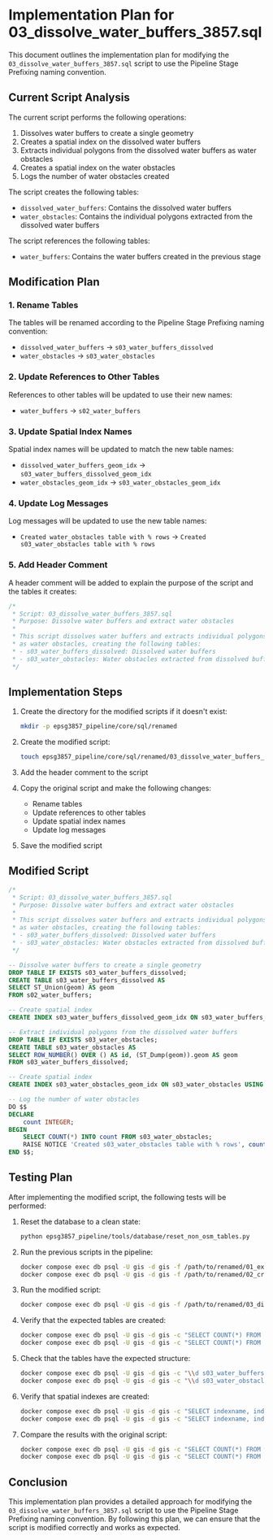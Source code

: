 # Implementation Plan for 03_dissolve_water_buffers_3857.sql

This document outlines the implementation plan for modifying the `03_dissolve_water_buffers_3857.sql` script to use the Pipeline Stage Prefixing naming convention.

## Current Script Analysis

The current script performs the following operations:

1. Dissolves water buffers to create a single geometry
2. Creates a spatial index on the dissolved water buffers
3. Extracts individual polygons from the dissolved water buffers as water obstacles
4. Creates a spatial index on the water obstacles
5. Logs the number of water obstacles created

The script creates the following tables:
- `dissolved_water_buffers`: Contains the dissolved water buffers
- `water_obstacles`: Contains the individual polygons extracted from the dissolved water buffers

The script references the following tables:
- `water_buffers`: Contains the water buffers created in the previous stage

## Modification Plan

### 1. Rename Tables

The tables will be renamed according to the Pipeline Stage Prefixing naming convention:

- `dissolved_water_buffers` → `s03_water_buffers_dissolved`
- `water_obstacles` → `s03_water_obstacles`

### 2. Update References to Other Tables

References to other tables will be updated to use their new names:

- `water_buffers` → `s02_water_buffers`

### 3. Update Spatial Index Names

Spatial index names will be updated to match the new table names:

- `dissolved_water_buffers_geom_idx` → `s03_water_buffers_dissolved_geom_idx`
- `water_obstacles_geom_idx` → `s03_water_obstacles_geom_idx`

### 4. Update Log Messages

Log messages will be updated to use the new table names:

- `Created water_obstacles table with % rows` → `Created s03_water_obstacles table with % rows`

### 5. Add Header Comment

A header comment will be added to explain the purpose of the script and the tables it creates:

```sql
/*
 * Script: 03_dissolve_water_buffers_3857.sql
 * Purpose: Dissolve water buffers and extract water obstacles
 * 
 * This script dissolves water buffers and extracts individual polygons
 * as water obstacles, creating the following tables:
 * - s03_water_buffers_dissolved: Dissolved water buffers
 * - s03_water_obstacles: Water obstacles extracted from dissolved buffers
 */
```

## Implementation Steps

1. Create the directory for the modified scripts if it doesn't exist:
   ```bash
   mkdir -p epsg3857_pipeline/core/sql/renamed
   ```

2. Create the modified script:
   ```bash
   touch epsg3857_pipeline/core/sql/renamed/03_dissolve_water_buffers_3857.sql
   ```

3. Add the header comment to the script

4. Copy the original script and make the following changes:
   - Rename tables
   - Update references to other tables
   - Update spatial index names
   - Update log messages

5. Save the modified script

## Modified Script

```sql
/*
 * Script: 03_dissolve_water_buffers_3857.sql
 * Purpose: Dissolve water buffers and extract water obstacles
 * 
 * This script dissolves water buffers and extracts individual polygons
 * as water obstacles, creating the following tables:
 * - s03_water_buffers_dissolved: Dissolved water buffers
 * - s03_water_obstacles: Water obstacles extracted from dissolved buffers
 */

-- Dissolve water buffers to create a single geometry
DROP TABLE IF EXISTS s03_water_buffers_dissolved;
CREATE TABLE s03_water_buffers_dissolved AS
SELECT ST_Union(geom) AS geom
FROM s02_water_buffers;

-- Create spatial index
CREATE INDEX s03_water_buffers_dissolved_geom_idx ON s03_water_buffers_dissolved USING GIST (geom);

-- Extract individual polygons from the dissolved water buffers
DROP TABLE IF EXISTS s03_water_obstacles;
CREATE TABLE s03_water_obstacles AS
SELECT ROW_NUMBER() OVER () AS id, (ST_Dump(geom)).geom AS geom
FROM s03_water_buffers_dissolved;

-- Create spatial index
CREATE INDEX s03_water_obstacles_geom_idx ON s03_water_obstacles USING GIST (geom);

-- Log the number of water obstacles
DO $$
DECLARE
    count INTEGER;
BEGIN
    SELECT COUNT(*) INTO count FROM s03_water_obstacles;
    RAISE NOTICE 'Created s03_water_obstacles table with % rows', count;
END $$;
```

## Testing Plan

After implementing the modified script, the following tests will be performed:

1. Reset the database to a clean state:
   ```bash
   python epsg3857_pipeline/tools/database/reset_non_osm_tables.py
   ```

2. Run the previous scripts in the pipeline:
   ```bash
   docker compose exec db psql -U gis -d gis -f /path/to/renamed/01_extract_water_features_3857.sql
   docker compose exec db psql -U gis -d gis -f /path/to/renamed/02_create_water_buffers_3857.sql
   ```

3. Run the modified script:
   ```bash
   docker compose exec db psql -U gis -d gis -f /path/to/renamed/03_dissolve_water_buffers_3857.sql
   ```

4. Verify that the expected tables are created:
   ```bash
   docker compose exec db psql -U gis -d gis -c "SELECT COUNT(*) FROM s03_water_buffers_dissolved;"
   docker compose exec db psql -U gis -d gis -c "SELECT COUNT(*) FROM s03_water_obstacles;"
   ```

5. Check that the tables have the expected structure:
   ```bash
   docker compose exec db psql -U gis -d gis -c "\\d s03_water_buffers_dissolved"
   docker compose exec db psql -U gis -d gis -c "\\d s03_water_obstacles"
   ```

6. Verify that spatial indexes are created:
   ```bash
   docker compose exec db psql -U gis -d gis -c "SELECT indexname, indexdef FROM pg_indexes WHERE tablename = 's03_water_buffers_dissolved';"
   docker compose exec db psql -U gis -d gis -c "SELECT indexname, indexdef FROM pg_indexes WHERE tablename = 's03_water_obstacles';"
   ```

7. Compare the results with the original script:
   ```bash
   docker compose exec db psql -U gis -d gis -c "SELECT COUNT(*) FROM water_obstacles;"
   docker compose exec db psql -U gis -d gis -c "SELECT COUNT(*) FROM s03_water_obstacles;"
   ```

## Conclusion

This implementation plan provides a detailed approach for modifying the `03_dissolve_water_buffers_3857.sql` script to use the Pipeline Stage Prefixing naming convention. By following this plan, we can ensure that the script is modified correctly and works as expected.